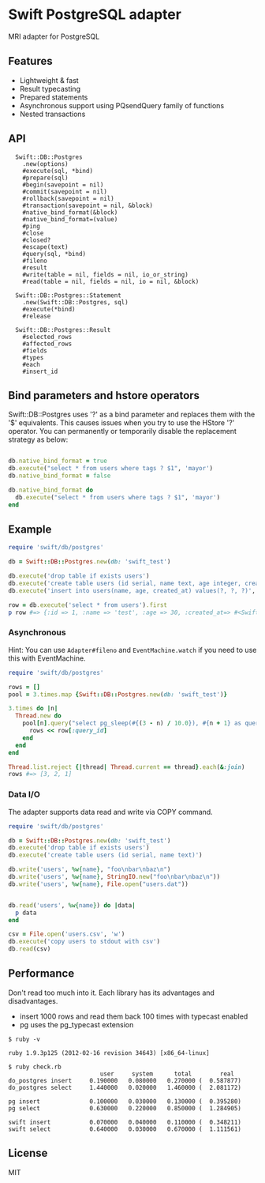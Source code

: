 # Swift PostgreSQL adapter

MRI adapter for PostgreSQL

## Features

* Lightweight & fast
* Result typecasting
* Prepared statements
* Asynchronous support using PQsendQuery family of functions
* Nested transactions

## API

```
  Swift::DB::Postgres
    .new(options)
    #execute(sql, *bind)
    #prepare(sql)
    #begin(savepoint = nil)
    #commit(savepoint = nil)
    #rollback(savepoint = nil)
    #transaction(savepoint = nil, &block)
    #native_bind_format(&block)
    #native_bind_format=(value)
    #ping
    #close
    #closed?
    #escape(text)
    #query(sql, *bind)
    #fileno
    #result
    #write(table = nil, fields = nil, io_or_string)
    #read(table = nil, fields = nil, io = nil, &block)

  Swift::DB::Postgres::Statement
    .new(Swift::DB::Postgres, sql)
    #execute(*bind)
    #release

  Swift::DB::Postgres::Result
    #selected_rows
    #affected_rows
    #fields
    #types
    #each
    #insert_id
```

## Bind parameters and hstore operators

Swift::DB::Postgres uses '?' as a bind parameter and replaces them with the '$' equivalents. This causes issues when
you try to use the HStore '?' operator. You can permanently or temporarily disable the replacement strategy as below:

```ruby

db.native_bind_format = true
db.execute("select * from users where tags ? $1", 'mayor')
db.native_bind_format = false

db.native_bind_format do
  db.execute("select * from users where tags ? $1", 'mayor')
end
```

## Example

```ruby
require 'swift/db/postgres'

db = Swift::DB::Postgres.new(db: 'swift_test')

db.execute('drop table if exists users')
db.execute('create table users (id serial, name text, age integer, created_at timestamp)')
db.execute('insert into users(name, age, created_at) values(?, ?, ?)', 'test', 30, Time.now.utc)

row = db.execute('select * from users').first
p row #=> {:id => 1, :name => 'test', :age => 30, :created_at=> #<Swift::DateTime>}
```

### Asynchronous

Hint: You can use `Adapter#fileno` and `EventMachine.watch` if you need to use this with EventMachine.

```ruby
require 'swift/db/postgres'

rows = []
pool = 3.times.map {Swift::DB::Postgres.new(db: 'swift_test')}

3.times do |n|
  Thread.new do
    pool[n].query("select pg_sleep(#{(3 - n) / 10.0}), #{n + 1} as query_id") do |row|
      rows << row[:query_id]
    end
  end
end

Thread.list.reject {|thread| Thread.current == thread}.each(&:join)
rows #=> [3, 2, 1]
```

### Data I/O

The adapter supports data read and write via COPY command.

```ruby
require 'swift/db/postgres'

db = Swift::DB::Postgres.new(db: 'swift_test')
db.execute('drop table if exists users')
db.execute('create table users (id serial, name text)')

db.write('users', %w{name}, "foo\nbar\nbaz\n")
db.write('users', %w{name}, StringIO.new("foo\nbar\nbaz\n"))
db.write('users', %w{name}, File.open("users.dat"))


db.read('users', %w{name}) do |data|
  p data
end

csv = File.open('users.csv', 'w')
db.execute('copy users to stdout with csv')
db.read(csv)
```

## Performance

Don't read too much into it. Each library has its advantages and disadvantages.

* insert 1000 rows and read them back 100 times with typecast enabled
* pg uses the pg_typecast extension

```
$ ruby -v

ruby 1.9.3p125 (2012-02-16 revision 34643) [x86_64-linux]

$ ruby check.rb
                          user     system      total        real
do_postgres insert     0.190000   0.080000   0.270000 (  0.587877)
do_postgres select     1.440000   0.020000   1.460000 (  2.081172)

pg insert              0.100000   0.030000   0.130000 (  0.395280)
pg select              0.630000   0.220000   0.850000 (  1.284905)

swift insert           0.070000   0.040000   0.110000 (  0.348211)
swift select           0.640000   0.030000   0.670000 (  1.111561)
```

## License

MIT
